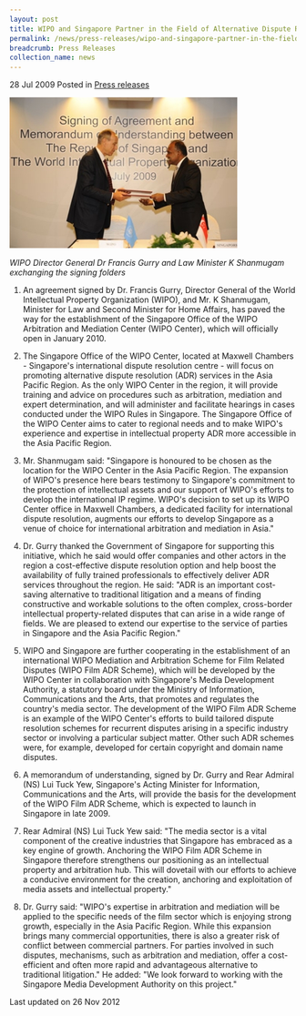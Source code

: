 ```yaml
---
layout: post
title: WIPO and Singapore Partner in the Field of Alternative Dispute Resolution
permalink: /news/press-releases/wipo-and-singapore-partner-in-the-field-of-alternative-dispute-resolution
breadcrumb: Press Releases
collection_name: news
---
```


28 Jul 2009 Posted in [Press releases](/news/press-releases)

![wipo-minlaw-signing-ceremony](/images/news/press-releases/2009/1399988690094.jpg)

*WIPO Director General Dr Francis Gurry and Law Minister K Shanmugam exchanging the signing folders* 

1. An agreement signed by Dr. Francis Gurry, Director General of the World Intellectual Property Organization (WIPO), and Mr. K Shanmugam, Minister for Law and Second Minister for Home Affairs, has paved the way for the establishment of the Singapore Office of the WIPO Arbitration and Mediation Center (WIPO Center), which will officially open in January 2010.

2. The Singapore Office of the WIPO Center, located at Maxwell Chambers - Singapore's international dispute resolution centre - will focus on promoting alternative dispute resolution (ADR) services in the Asia Pacific Region. As the only WIPO Center in the region, it will provide training and advice on procedures such as arbitration, mediation and expert determination, and will administer and facilitate hearings in cases conducted under the WIPO Rules in Singapore. The Singapore Office of the WIPO Center aims to cater to regional needs and to make WIPO's experience and expertise in intellectual property ADR more accessible in the Asia Pacific Region.

3. Mr. Shanmugam said: "Singapore is honoured to be chosen as the location for the WIPO Center in the Asia Pacific Region. The expansion of WIPO's presence here bears testimony to Singapore's commitment to the protection of intellectual assets and our support of WIPO's efforts to develop the international IP regime. WIPO's decision to set up its WIPO Center office in Maxwell Chambers, a dedicated facility for international dispute resolution, augments our efforts to develop Singapore as a venue of choice for international arbitration and mediation in Asia."

4. Dr. Gurry thanked the Government of Singapore for supporting this initiative, which he said would offer companies and other actors in the region a cost-effective dispute resolution option and help boost the availability of fully trained professionals to effectively deliver ADR services throughout the region. He said: "ADR is an important cost-saving alternative to traditional litigation and a means of finding constructive and workable solutions to the often complex, cross-border intellectual property-related disputes that can arise in a wide range of fields. We are pleased to extend our expertise to the service of parties in Singapore and the Asia Pacific Region."

5. WIPO and Singapore are further cooperating in the establishment of an international WIPO Mediation and Arbitration Scheme for Film Related Disputes (WIPO Film ADR Scheme), which will be developed by the WIPO Center in collaboration with Singapore's Media Development Authority, a statutory board under the Ministry of Information, Communications and the Arts, that promotes and regulates the country's media sector. The development of the WIPO Film ADR Scheme is an example of the WIPO Center's efforts to build tailored dispute resolution schemes for recurrent disputes arising in a specific industry sector or involving a particular subject matter. Other such ADR schemes were, for example, developed for certain copyright and domain name disputes.

6. A memorandum of understanding, signed by Dr. Gurry and Rear Admiral (NS) Lui Tuck Yew, Singapore's Acting Minister for Information, Communications and the Arts, will provide the basis for the development of the WIPO Film ADR Scheme, which is expected to launch in Singapore in late 2009.

7. Rear Admiral (NS) Lui Tuck Yew said: "The media sector is a vital component of the creative industries that Singapore has embraced as a key engine of growth. Anchoring the WIPO Film ADR Scheme in Singapore therefore strengthens our positioning as an intellectual property and arbitration hub. This will dovetail with our efforts to achieve a conducive environment for the creation, anchoring and exploitation of media assets and intellectual property."

8. Dr. Gurry said: "WIPO's expertise in arbitration and mediation will be applied to the specific needs of the film sector which is enjoying strong growth, especially in the Asia Pacific Region. While this expansion brings many commercial opportunities, there is also a greater risk of conflict between commercial partners. For parties involved in such disputes, mechanisms, such as arbitration and mediation, offer a cost-efficient and often more rapid and advantageous alternative to traditional litigation." He added: "We look forward to working with the Singapore Media Development Authority on this project."


<p class="right-side-updated">Last updated on 26 Nov 2012</p>
